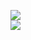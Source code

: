 [![](https://img.shields.io/badge/Made%20With-Github%20Spray-lightgrey.svg?style=for-the-badge&logo=github)](https://github.com/Annihil/github-spray#899)  
[![](https://i.imgur.com/2DrTn0Z.gif)](https://github.com/Annihil/github-spray)